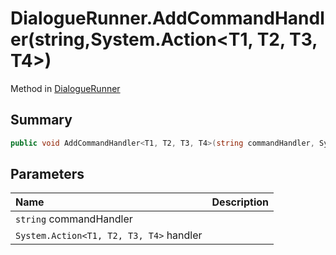 # DialogueRunner.AddCommandHandler(string,System.Action<T1, T2, T3, T4>)

Method in [DialogueRunner](/api/csharp/yarn.unity.dialoguerunner.md)

## Summary



```csharp
public void AddCommandHandler<T1, T2, T3, T4>(string commandHandler, System.Action<T1, T2, T3, T4> handler)
```

## Parameters

|Name|Description|
|:---|:---|
|`string` commandHandler||
|`System.Action<T1, T2, T3, T4>` handler||

